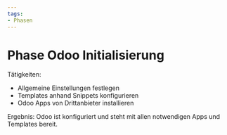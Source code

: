 ```yaml
---
tags:
- Phasen
---
```

# Phase Odoo Initialisierung

Tätigkeiten:
- Allgemeine Einstellungen festlegen
- Templates anhand Snippets konfigurieren
- Odoo Apps von Drittanbieter installieren

Ergebnis: Odoo ist konfiguriert und steht mit allen notwendigen Apps und Templates bereit.